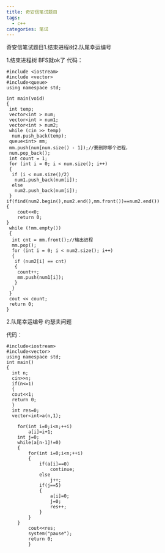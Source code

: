 ```yaml
---
title: 奇安信笔试题目
tags:
  - c++ 
categories: 笔试 
---
```


奇安信笔试题目1.结束进程树2.队尾幸运编号

<!-- more -->
1.结束进程树
BFS就ok了
代码：

	#include <iostream>
	#include <vector>
	#include<queue>
	using namespace std;
	 
	int main(void)
	{
	 int temp;
	 vector<int > num;
	 vector<int > num1;
	 vector<int > num2;
	 while (cin >> temp)
	  num.push_back(temp);
	 queue<int> mm;
	 mm.push(num[num.size() - 1]);//要删除哪个进程，
	 num.pop_back();
	 int count = 1;
	 for (int i = 0; i < num.size(); i++)
	 {
	  if (i < num.size()/2)
	   num1.push_back(num[i]);
	  else
	   num2.push_back(num[i]);
	 }
	if(find(num2.begin(),num2.end(),mm.front())==num2.end())
	{
	    cout<<0;
	    return 0;
	}
	 while (!mm.empty())
	 {
	  int cnt = mm.front();//输出进程
	  mm.pop();
	  for (int i = 0; i < num2.size(); i++)
	  {
	   if (num2[i] == cnt)
	   {
	    count++;
	    mm.push(num1[i]);
	   }
	  }
	 }
	 cout << count;
	 return 0;
	}

2.队尾幸运编号
约瑟夫问题


代码：

	#include<iostream>
	#include<vector>
	using namespace std;
	int main()
	{
	  int n;
	  cin>>n;
	  if(n<=1)
	  {
	  cout<<1;
	  return 0;
	  }
	  int res=0;
	  vector<int>a(n,1);
	 
		for(int i=0;i<n;++i)
			a[i]=i+1;
		int j=0;
		while(a[n-1]!=0)
		{
			for(int i=0;i<n;++i)
			{
				if(a[i]==0)
					continue;
				else
					j++;
				if(j==5)
				{
					a[i]=0;
					j=0;
					res++;
				}
			}
		}
			cout<<res;
			system("pause");
			return 0;
			}


​	  



